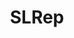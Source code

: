 ---
title: SLRep
crosslinks:
- forhire
- giftcardexchange
- Credo360
- signupsforpay
- GCXRep
- DoMyHomework2
- WorkOnline
- cincinnati
- DoMyHomework
---